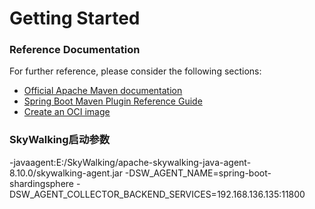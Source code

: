 # Getting Started

### Reference Documentation

For further reference, please consider the following sections:

* [Official Apache Maven documentation](https://maven.apache.org/guides/index.html)
* [Spring Boot Maven Plugin Reference Guide](https://docs.spring.io/spring-boot/docs/2.7.0/maven-plugin/reference/html/)
* [Create an OCI image](https://docs.spring.io/spring-boot/docs/2.7.0/maven-plugin/reference/html/#build-image)

### SkyWalking启动参数

-javaagent:E:/SkyWalking/apache-skywalking-java-agent-8.10.0/skywalking-agent.jar
-DSW_AGENT_NAME=spring-boot-shardingsphere
-DSW_AGENT_COLLECTOR_BACKEND_SERVICES=192.168.136.135:11800

